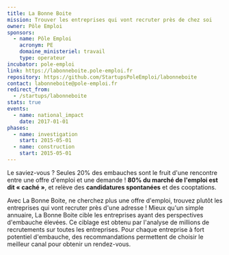 ```yaml
---
title: La Bonne Boite
mission: Trouver les entreprises qui vont recruter près de chez soi
owner: Pôle Emploi
sponsors:
  - name: Pôle Emploi
    acronym: PE
    domaine_ministeriel: travail
    type: operateur
incubator: pole-emploi
link: https://labonneboite.pole-emploi.fr
repository: https://github.com/StartupsPoleEmploi/labonneboite
contact: labonneboite@pole-emploi.fr
redirect_from:
  - /startups/labonneboite
stats: true
events:
  - name: national_impact
    date: 2017-01-01
phases:
  - name: investigation
    start: 2015-05-01
  - name: construction
    start: 2015-05-01
---
```

Le saviez-vous ? Seules 20% des embauches sont le fruit d'une rencontre entre une offre d'emploi et une demande ! **80% du marché de l'emploi est dit « caché »**, et relève des **candidatures spontanées** et des cooptations.

Avec La Bonne Boite, ne cherchez plus une offre d'emploi, trouvez plutôt les entreprises qui vont recruter près d'une adresse ! Mieux qu'un simple annuaire, La Bonne Boite cible  les entreprises ayant des perspectives d'embauche élevées. Ce ciblage est obtenu par l'analyse de millions de recrutements sur toutes les entreprises. Pour chaque entreprise à fort potentiel d'embauche, des recommandations permettent de choisir le meilleur canal pour obtenir un rendez-vous.